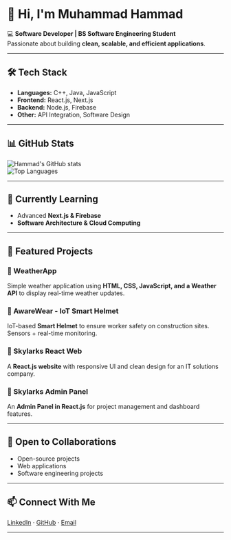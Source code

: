 # 👋 Hi, I'm Muhammad Hammad  

💻 **Software Developer | BS Software Engineering Student**  
Passionate about building **clean, scalable, and efficient applications**.  

---

## 🛠️ Tech Stack  
- **Languages:** C++, Java, JavaScript  
- **Frontend:** React.js, Next.js  
- **Backend:** Node.js, Firebase  
- **Other:** API Integration, Software Design  

---

## 📊 GitHub Stats  
![Hammad's GitHub stats](https://github-readme-stats.vercel.app/api?username=Hammad-Solutions&show_icons=true&theme=dark)  
![Top Languages](https://github-readme-stats.vercel.app/api/top-langs/?username=Hammad-Solutions&layout=compact&theme=dark)  

---

## 🌱 Currently Learning  
- Advanced **Next.js & Firebase**  
- **Software Architecture & Cloud Computing**  

---

## 🚀 Featured Projects  

### 🔹 WeatherApp
Simple weather application using **HTML, CSS, JavaScript, and a Weather API** to display real-time weather updates.

### 🔹 AwareWear - IoT Smart Helmet
IoT-based **Smart Helmet** to ensure worker safety on construction sites. Sensors + real-time monitoring.

### 🔹 Skylarks React Web
A **React.js website** with responsive UI and clean design for an IT solutions company.

### 🔹 Skylarks Admin Panel
An **Admin Panel in React.js** for project management and dashboard features.

---

## 🤝 Open to Collaborations  
- Open-source projects  
- Web applications  
- Software engineering projects  

---

## 📫 Connect With Me  
[LinkedIn](https://www.linkedin.com/in/muhammad-hammad-5b82a7255/) · [GitHub](https://github.com/Hammad-Solutions) · [Email](mailto:m6784104@gmail.com)  

---
